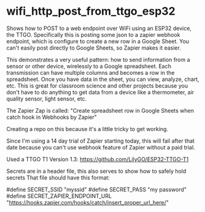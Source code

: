 # wifi_http_post_from_ttgo_esp32
Shows how to POST to a web endpoint over WiFi using an ESP32 device, the TTGO.  Specifically this is posting some json to a zapier webhook endpoint,
which is configure to create a new row in a Google Sheet.  You can't easily post directly to Google Sheets, so Zapier makes it easier.

This demonstrates a very useful pattern:  how to send information from a sensor or other device, wirelessly to a Google spreadsheet.  Each transmission
can have multiple columns and becomes a row in the spreadsheet.  Once you have data in the sheet, you can view, analyze, chart, etc.  This is 
great for classroom science and other projects because you don't have to do anything to get data from a device like a thermometer,
air quality sensor, light sensor, etc.

The Zapier Zap is called: "Create spreadsheet row in Google Sheets when catch hook in Webhooks by Zapier"

Creating a repo on this because it's a little tricky to get working.

Since I'm using a 14 day trial of Zapier starting today, this will fail after that date because you can't
use webhook feature of Zapier without a paid trial.

Used a TTGO T1 Version 1.3:  https://github.com/LilyGO/ESP32-TTGO-T1 

Secrets are in a header file, this also serves to show how to safely hold secrets
That file should have this format:

#define SECRET_SSID "myssid"
#define SECRET_PASS "my password"
#define SECRET_ZAPIER_ENDPOINT_URL "https://hooks.zapier.com/hooks/catch/insert_proper_url_here/"


